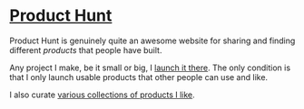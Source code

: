 # [Product Hunt](https://www.producthunt.com)
Product Hunt is genuinely quite an awesome website for sharing and finding different _products_ that people have built.

Any project I make, be it small or big, I [launch it there](https://www.producthunt.com/@nikitavoloboev/made). The only condition is that I only launch usable products that other people can use and like.

I also curate [various collections of products I like](https://www.producthunt.com/@nikitavoloboev/collections).
